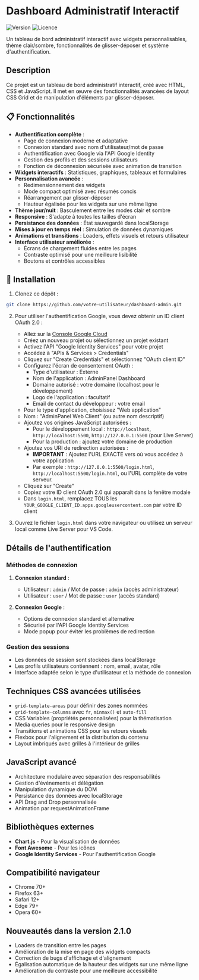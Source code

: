 # Dashboard Administratif Interactif

![Version](https://img.shields.io/badge/version-2.1.0-blue.svg)
![Licence](https://img.shields.io/badge/license-MIT-green.svg)

Un tableau de bord administratif interactif avec widgets personnalisables, thème clair/sombre, fonctionnalités de glisser-déposer et système d'authentification.

## Description
Ce projet est un tableau de bord administratif interactif, créé avec HTML, CSS et JavaScript. Il met en œuvre des fonctionnalités avancées de layout CSS Grid et de manipulation d'éléments par glisser-déposer.

## 📋 Fonctionnalités

- **Authentification complète** : 
  - Page de connexion moderne et adaptative
  - Connexion standard avec nom d'utilisateur/mot de passe
  - Authentification avec Google via l'API Google Identity
  - Gestion des profils et des sessions utilisateurs
  - Fonction de déconnexion sécurisée avec animation de transition
- **Widgets interactifs** : Statistiques, graphiques, tableaux et formulaires
- **Personnalisation avancée** : 
  - Redimensionnement des widgets
  - Mode compact optimisé avec résumés concis
  - Réarrangement par glisser-déposer
  - Hauteur égalisée pour les widgets sur une même ligne
- **Thème jour/nuit** : Basculement entre les modes clair et sombre
- **Responsive** : S'adapte à toutes les tailles d'écran
- **Persistance des données** : État sauvegardé dans localStorage
- **Mises à jour en temps réel** : Simulation de données dynamiques
- **Animations et transitions** : Loaders, effets visuels et retours utilisateur
- **Interface utilisateur améliorée** :
  - Écrans de chargement fluides entre les pages
  - Contraste optimisé pour une meilleure lisibilité
  - Boutons et contrôles accessibles

## 🚀 Installation

1. Clonez ce dépôt :
```bash
git clone https://github.com/votre-utilisateur/dashboard-admin.git
```

2. Pour utiliser l'authentification Google, vous devez obtenir un ID client OAuth 2.0 :
   - Allez sur la [Console Google Cloud](https://console.cloud.google.com/)
   - Créez un nouveau projet ou sélectionnez un projet existant
   - Activez l'API "Google Identity Services" pour votre projet
   - Accédez à "APIs & Services > Credentials"
   - Cliquez sur "Create Credentials" et sélectionnez "OAuth client ID"
   - Configurez l'écran de consentement OAuth :
     - Type d'utilisateur : Externe
     - Nom de l'application : AdminPanel Dashboard
     - Domaine autorisé : votre domaine (localhost pour le développement)
     - Logo de l'application : facultatif
     - Email de contact du développeur : votre email
   - Pour le type d'application, choisissez "Web application"
   - Nom : "AdminPanel Web Client" (ou autre nom descriptif)
   - Ajoutez vos origines JavaScript autorisées :
     - Pour le développement local : `http://localhost`, `http://localhost:5500`, `http://127.0.0.1:5500` (pour Live Server)
     - Pour la production : ajoutez votre domaine de production
   - Ajoutez vos URI de redirection autorisées :
     - **IMPORTANT** : Ajoutez l'URL EXACTE vers où vous accédez à votre application
     - Par exemple : `http://127.0.0.1:5500/login.html`, `http://localhost:5500/login.html`, ou l'URL complète de votre serveur.
   - Cliquez sur "Create"
   - Copiez votre ID client OAuth 2.0 qui apparaît dans la fenêtre modale
   - Dans `login.html`, remplacez TOUS les `YOUR_GOOGLE_CLIENT_ID.apps.googleusercontent.com` par votre ID client

3. Ouvrez le fichier `login.html` dans votre navigateur ou utilisez un serveur local comme Live Server pour VS Code.

## Détails de l'authentification

### Méthodes de connexion

1. **Connexion standard** :
   - Utilisateur : `admin` / Mot de passe : `admin` (accès administrateur)
   - Utilisateur : `user` / Mot de passe : `user` (accès standard)

2. **Connexion Google** :
   - Options de connexion standard et alternative
   - Sécurisé par l'API Google Identity Services
   - Mode popup pour éviter les problèmes de redirection

### Gestion des sessions

- Les données de session sont stockées dans localStorage
- Les profils utilisateurs contiennent : nom, email, avatar, rôle
- Interface adaptée selon le type d'utilisateur et la méthode de connexion

## Techniques CSS avancées utilisées

- `grid-template-areas` pour définir des zones nommées
- `grid-template-columns` avec `fr`, `minmax()` et `auto-fill`
- CSS Variables (propriétés personnalisées) pour la thématisation
- Media queries pour le responsive design
- Transitions et animations CSS pour les retours visuels
- Flexbox pour l'alignement et la distribution du contenu
- Layout imbriqués avec grilles à l'intérieur de grilles

## JavaScript avancé

- Architecture modulaire avec séparation des responsabilités
- Gestion d'événements et délégation
- Manipulation dynamique du DOM
- Persistance des données avec localStorage
- API Drag and Drop personnalisée
- Animation par requestAnimationFrame

## Bibliothèques externes

- **Chart.js** - Pour la visualisation de données
- **Font Awesome** - Pour les icônes
- **Google Identity Services** - Pour l'authentification Google

## Compatibilité navigateur

- Chrome 70+
- Firefox 63+
- Safari 12+
- Edge 79+
- Opera 60+

## Nouveautés dans la version 2.1.0

- Loaders de transition entre les pages
- Amélioration de la mise en page des widgets compacts
- Correction de bugs d'affichage et d'alignement
- Égalisation automatique de la hauteur des widgets sur une même ligne
- Amélioration du contraste pour une meilleure accessibilité